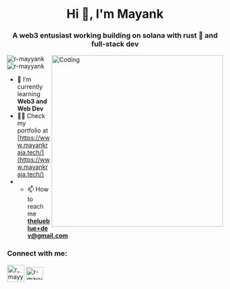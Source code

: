 <h1 align="center">Hi 👋, I'm Mayank</h1>
<h3 align="center">A web3 entusiast working building on solana with rust 🦀 and full-stack dev</h3>
<img align="right" alt="Coding" width="400" src="https://user-images.githubusercontent.com/74038190/225813708-98b745f2-7d22-48cf-9150-083f1b00d6c9.gif">
<p align="left"><img align="center" src="https://wakatime.com/badge/user/791a3258-6c41-4d69-9fae-1e245d634626.svg" alt="r-mayyank" />
  <img align="center" src="https://komarev.com/ghpvc/?username=r-mayyank&label=Profile%20views&color=0e75b6&style=flat" alt="r-mayyank" /></p>

- 🌱 I’m currently learning **Web3 and Web Dev**
- 👨‍💻 Check my portfolio at [https://www.mayankraja.tech/](https://www.mayankraja.tech/)
- - 📫 How to reach me **thelueblue+dev@gmail.com**

<h3 align="left">Connect with me:</h3>
<p align="left">
<a href="https://x.com/r_mayyank" target="blank"><img align="center" src="https://uxwing.com/wp-content/themes/uxwing/download/brands-and-social-media/x-social-media-round-icon.png" alt="r_mayynk" height="40" width="40" /></a>
<a href="https://linkedin.com/in/r-mayyank" target="blank"><img align="center" src="https://raw.githubusercontent.com/rahuldkjain/github-profile-readme-generator/master/src/images/icons/Social/linked-in-alt.svg" alt="r-mayyank" height="30" width="40" /></a>
</p>


